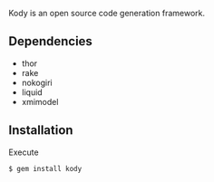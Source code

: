 Kody is an open source code generation framework.

## Dependencies

* thor
* rake
* nokogiri
* liquid
* xmimodel

## Installation

Execute

```
$ gem install kody
```
